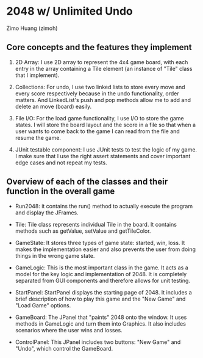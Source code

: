 # 2048 w/ Unlimited Undo

Zimo Huang (zimoh)


## Core concepts and the features they implement

  1. 2D Array: I use 2D array to represent the 4x4 game board, with each entry in
     the array containing a Tile element (an instance of "Tile" class that I implement).

  2. Collections: For undo, I use two linked lists to store every move and every score
     respectively because in the undo functionality, order matters. And LinkedList's
     push and pop methods allow me to add and delete an move (board) easily.

  3. File I/O: For the load game functionality, I use I/O to store the game states.
     I will store the board layout and the score in a file so that when a user wants to
     come back to the game I can read from the file and resume the game.

  4. JUnit testable component: I use JUnit tests to test the logic of my game. I make sure
     that I use the right assert statements and cover important edge cases and not repeat
     my tests.


## Overview of each of the classes and their function in the overall game

  - Run2048: it contains the run() method to actually execute the program and display the JFrames.

  - Tile: Tile class represents individual Tile in the board. It contains methods such as getValue,
        setValue and getTileColor.

  - GameState: It stores three types of game state: started, win, loss. It makes the implementation
             easier and also prevents the user from doing things in the wrong game state.

  - GameLogic: This is the most important class in the game. It acts as a model for the key logic
             and implementation of 2048. It is completely separated from GUI components and therefore
             allows for unit testing.

  - StartPanel: StartPanel displays the starting page of 2048. It includes a brief description of
              how to play this game and the "New Game" and "Load Game" options.

  - GameBoard: The JPanel that "paints" 2048 onto the window. It uses methods in GameLogic and turn
             them into Graphics. It also includes scenarios where the user wins and losses.

  - ControlPanel: This JPanel includes two buttons: "New Game" and "Undo", which control the GameBoard.
